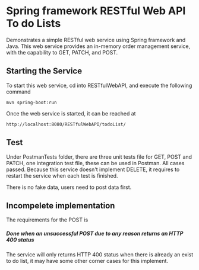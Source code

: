 # Spring framework RESTful Web API To do Lists

Demonstrates a simple RESTful web service using Spring framework and Java. This web service provides an in-memory order management service, with the capability to GET, PATCH, and POST. 


## Starting the Service
To start this web service, cd into RESTfulWebAPI, and execute the following command

    mvn spring-boot:run
    
Once the web service is started, it can be reached at

    http://localhost:8080/RESTfulWebAPI/todoList/

## Test
Under PostmanTests folder, there are three unit tests file for GET, POST and PATCH, one integration test file, these can be used in Postman. All cases passed. Because this service doesn't implement DELETE, it requires to restart the service when each test is finished.

There is no fake data, users need to post data first.

## Incompelete implementation
The requirements for the POST is 
##### Done when an unsuccessful POST due to any reason returns an HTTP 400 status 
The service will only returns HTTP 400 status when there is already an exist to do list, it may have some other corner cases for this implement.
